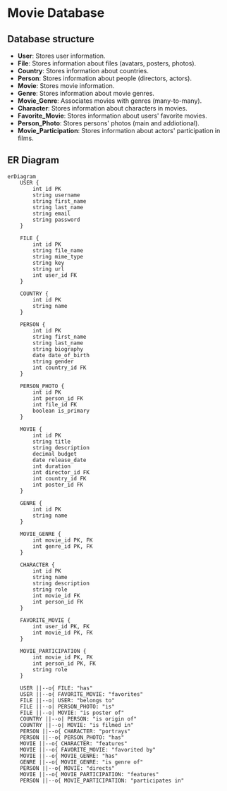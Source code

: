 # Movie Database

## Database structure

- **User**: Stores user information.
- **File**: Stores information about files (avatars, posters, photos).
- **Country**: Stores information about countries.
- **Person**: Stores information about people (directors, actors).
- **Movie**: Stores movie information.
- **Genre**: Stores information about movie genres.
- **Movie_Genre**: Associates movies with genres (many-to-many).
- **Character**: Stores information about characters in movies.
- **Favorite_Movie**: Stores information about users' favorite movies.
- **Person_Photo**: Stores persons' photos (main and addiotional).
- **Movie_Participation**: Stores information about actors' participation in films. 

## ER Diagram

```mermaid
erDiagram
    USER {
        int id PK
        string username
        string first_name
        string last_name
        string email
        string password
    }

    FILE {
        int id PK
        string file_name
        string mime_type
        string key
        string url
        int user_id FK
    }

    COUNTRY {
        int id PK
        string name
    }

    PERSON {
        int id PK
        string first_name
        string last_name
        string biography
        date date_of_birth
        string gender
        int country_id FK
    }

    PERSON_PHOTO {
        int id PK
        int person_id FK
        int file_id FK
        boolean is_primary
    }

    MOVIE {
        int id PK
        string title
        string description
        decimal budget
        date release_date
        int duration
        int director_id FK
        int country_id FK
        int poster_id FK
    }

    GENRE {
        int id PK
        string name
    }

    MOVIE_GENRE {
        int movie_id PK, FK
        int genre_id PK, FK
    }

    CHARACTER {
        int id PK
        string name
        string description
        string role
        int movie_id FK
        int person_id FK
    }

    FAVORITE_MOVIE {
        int user_id PK, FK
        int movie_id PK, FK
    }

    MOVIE_PARTICIPATION {
        int movie_id PK, FK
        int person_id PK, FK
        string role
    }

    USER ||--o{ FILE: "has"
    USER ||--o{ FAVORITE_MOVIE: "favorites"
    FILE ||--o| USER: "belongs to"
    FILE ||--o| PERSON_PHOTO: "is"
    FILE ||--o| MOVIE: "is poster of"
    COUNTRY ||--o| PERSON: "is origin of"
    COUNTRY ||--o| MOVIE: "is filmed in"
    PERSON ||--o{ CHARACTER: "portrays"
    PERSON ||--o{ PERSON_PHOTO: "has"
    MOVIE ||--o{ CHARACTER: "features"
    MOVIE ||--o{ FAVORITE_MOVIE: "favorited by"
    MOVIE ||--o{ MOVIE_GENRE: "has"
    GENRE ||--o{ MOVIE_GENRE: "is genre of"
    PERSON ||--o{ MOVIE: "directs"
    MOVIE ||--o{ MOVIE_PARTICIPATION: "features"
    PERSON ||--o{ MOVIE_PARTICIPATION: "participates in"
